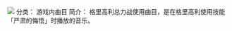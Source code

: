![](//static.kivo.wiki/images/music/cover/dEGlV81AP4xyP15I5TD53Pb8RiBgiKPg.png)
分类： 游戏内曲目
简介：
格里高利总力战使用曲目，是在格里高利使用技能「严肃的悔悟」时播放的音乐。
